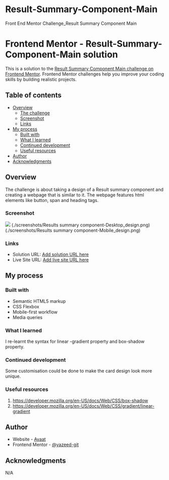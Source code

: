 # Result-Summary-Component-Main
Front End Mentor Challenge_Result Summary Component Main
# Frontend Mentor - Result-Summary-Component-Main solution

This is a solution to the [Result Summary Component Main challenge on Frontend Mentor](https://www.frontendmentor.io/challenges/results-summary-component-CE_K6s0maV). Frontend Mentor challenges help you improve your coding skills by building realistic projects. 

## Table of contents

- [Overview](#overview)
  - [The challenge](#the-challenge)
  - [Screenshot](#screenshot)
  - [Links](#links)
- [My process](#my-process)
  - [Built with](#built-with)
  - [What I learned](#what-i-learned)
  - [Continued development](#continued-development)
  - [Useful resources](#useful-resources)
- [Author](#author)
- [Acknowledgments](#acknowledgments)


## Overview

The challenge is about taking a design of a Result summary component and creating a webpage that is similar to it. The webpage features html elements like button, span and heading tags.

### Screenshot

![](./screenshot.jpg)
(./screenshots/Results summary component-Desktop_design.png)
(./screenshots/Results summary component-Mobile_design.png)


### Links

- Solution URL: [Add solution URL here](https://result-summary-component-main-beta.vercel.app/)
- Live Site URL: [Add live site URL here](https://result-summary-component-main-beta.vercel.app/)

## My process

### Built with

- Semantic HTML5 markup
- CSS Flexbox
- Mobile-first workflow
- Media queries

### What I learned

I re-learnt the syntax for linear -gradient property and box-shadow property.


### Continued development

Some customisation could be done to make the card design look more unique.

### Useful resources

1. https://developer.mozilla.org/en-US/docs/Web/CSS/box-shadow
2. https://developer.mozilla.org/en-US/docs/Web/CSS/gradient/linear-gradient

## Author

- Website - [Ayaat](https://result-summary-component-main-beta.vercel.app/)
- Frontend Mentor - [@yazeed-git](https://www.frontendmentor.io/profile/Yazeed-git)

## Acknowledgments

N/A
